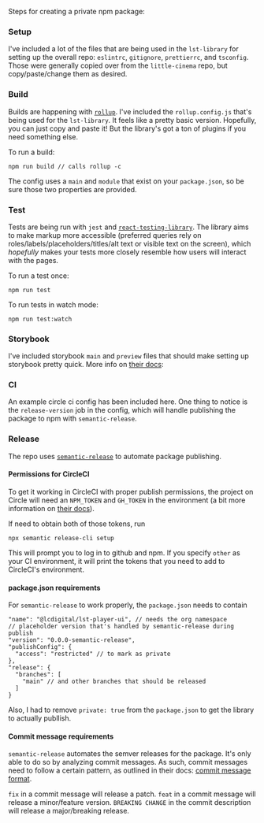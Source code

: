 Steps for creating a private npm package:

### Setup

I've included a lot of the files that are being used in the `lst-library` for setting up the overall repo: `eslintrc`, `gitignore`, `prettierrc`, and `tsconfig`. Those were generally copied over from the `little-cinema` repo, but copy/paste/change them as desired.

### Build

Builds are happening with [`rollup`](https://rollupjs.org/). I've included the `rollup.config.js` that's being used for the `lst-library`. It feels like a pretty basic version. Hopefully, you can just copy and paste it! But the library's got a ton of plugins if you need something else.

To run a build:

```
npm run build // calls rollup -c
```

The config uses a `main` and `module` that exist on your `package.json`, so be sure those two properties are provided.

### Test

Tests are being run with `jest` and [`react-testing-library`](https://testing-library.com/docs/react-testing-library/intro/). The library aims to make markup more accessible (preferred queries rely on roles/labels/placeholders/titles/alt text or visible text on the screen), which _hopefully_ makes your tests more closely resemble how users will interact with the pages.

To run a test once:

```
npm run test
```

To run tests in watch mode:

```
npm run test:watch
```

### Storybook

I've included storybook `main` and `preview` files that should make setting up storybook pretty quick. More info on [their docs](https://storybook.js.org/docs/react/get-started/introduction):

### CI

An example circle ci config has been included here. One thing to notice is the `release-version` job in the config, which will handle publishing the package to npm with `semantic-release`.

### Release

The repo uses [`semantic-release`](https://semantic-release.gitbook.io/semantic-release/) to automate package publishing.

#### Permissions for CircleCI

To get it working in CircleCI with proper publish permissions, the project on Circle will need an `NPM_TOKEN` and `GH_TOKEN` in the environment (a bit more information on [their docs](https://semantic-release.gitbook.io/semantic-release/usage/ci-configuration#authentication-for-plugins)).

If need to obtain both of those tokens, run

```
npx semantic release-cli setup
```

This will prompt you to log in to github and npm. If you specify `other` as your CI environment, it will print the tokens that you need to add to CircleCI's environment.

#### package.json requirements

For `semantic-release` to work properly, the `package.json` needs to contain

```
"name": "@lcdigital/lst-player-ui", // needs the org namespace
// placeholder version that's handled by semantic-release during publish
"version": "0.0.0-semantic-release",
"publishConfig": {
  "access": "restricted" // to mark as private
},
"release": {
  "branches": [
    "main" // and other branches that should be released
  ]
}
```

Also, I had to remove `private: true` from the `package.json` to get the library to actually publlish.

#### Commit message requirements

`semantic-release` automates the semver releases for the package. It's only able to do so by analyzing commit messages. As such, commit messages need to follow a certain pattern, as outlined in their docs: [commit message format](https://semantic-release.gitbook.io/semantic-release/#commit-message-format).

`fix` in a commit message will release a patch.
`feat` in a commit message will release a minor/feature version.
`BREAKING CHANGE` in the commit description will release a major/breaking release.


